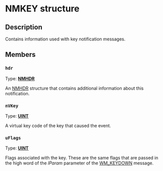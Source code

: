 # NMKEY structure

## Description

Contains information used with key notification messages.

## Members

### `hdr`

Type: **[NMHDR](https://learn.microsoft.com/windows/desktop/api/richedit/ns-richedit-nmhdr)**

An [NMHDR](https://learn.microsoft.com/windows/desktop/api/richedit/ns-richedit-nmhdr) structure that contains additional information about this notification.

### `nVKey`

Type: **[UINT](https://learn.microsoft.com/windows/desktop/WinProg/windows-data-types)**

A virtual key code of the key that caused the event.

### `uFlags`

Type: **[UINT](https://learn.microsoft.com/windows/desktop/WinProg/windows-data-types)**

Flags associated with the key. These are the same flags that are passed in the high word of the
*lParam* parameter of the [WM_KEYDOWN](https://learn.microsoft.com/windows/desktop/inputdev/wm-keydown) message.